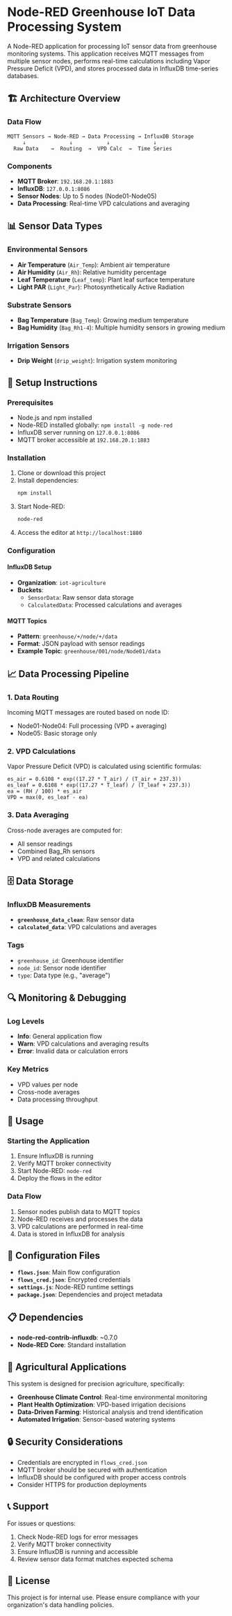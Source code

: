 # Node-RED Greenhouse IoT Data Processing System

A Node-RED application for processing IoT sensor data from greenhouse monitoring systems. This application receives MQTT messages from multiple sensor nodes, performs real-time calculations including Vapor Pressure Deficit (VPD), and stores processed data in InfluxDB time-series databases.

## 🏗️ Architecture Overview

### Data Flow
```
MQTT Sensors → Node-RED → Data Processing → InfluxDB Storage
     ↓              ↓           ↓              ↓
  Raw Data    →  Routing  →  VPD Calc  →  Time Series
```

### Components
- **MQTT Broker**: `192.168.20.1:1883`
- **InfluxDB**: `127.0.0.1:8086`
- **Sensor Nodes**: Up to 5 nodes (Node01-Node05)
- **Data Processing**: Real-time VPD calculations and averaging

## 📊 Sensor Data Types

### Environmental Sensors
- **Air Temperature** (`Air_Temp`): Ambient air temperature
- **Air Humidity** (`Air_Rh`): Relative humidity percentage
- **Leaf Temperature** (`Leaf_temp`): Plant leaf surface temperature
- **Light PAR** (`Light_Par`): Photosynthetically Active Radiation

### Substrate Sensors
- **Bag Temperature** (`Bag_Temp`): Growing medium temperature
- **Bag Humidity** (`Bag_Rh1-4`): Multiple humidity sensors in growing medium

### Irrigation Sensors
- **Drip Weight** (`drip_weight`): Irrigation system monitoring

## 🔧 Setup Instructions

### Prerequisites
- Node.js and npm installed
- Node-RED installed globally: `npm install -g node-red`
- InfluxDB server running on `127.0.0.1:8086`
- MQTT broker accessible at `192.168.20.1:1883`

### Installation
1. Clone or download this project
2. Install dependencies:
   ```bash
   npm install
   ```
3. Start Node-RED:
   ```bash
   node-red
   ```
4. Access the editor at `http://localhost:1880`

### Configuration

#### InfluxDB Setup
- **Organization**: `iot-agriculture`
- **Buckets**:
  - `SensorData`: Raw sensor data storage
  - `CalculatedData`: Processed calculations and averages

#### MQTT Topics
- **Pattern**: `greenhouse/+/node/+/data`
- **Format**: JSON payload with sensor readings
- **Example Topic**: `greenhouse/001/node/Node01/data`

## 📈 Data Processing Pipeline

### 1. Data Routing
Incoming MQTT messages are routed based on node ID:
- Node01-Node04: Full processing (VPD + averaging)
- Node05: Basic storage only

### 2. VPD Calculations
Vapor Pressure Deficit (VPD) is calculated using scientific formulas:
```
es_air = 0.6108 * exp((17.27 * T_air) / (T_air + 237.3))
es_leaf = 0.6108 * exp((17.27 * T_leaf) / (T_leaf + 237.3))
ea = (RH / 100) * es_air
VPD = max(0, es_leaf - ea)
```

### 3. Data Averaging
Cross-node averages are computed for:
- All sensor readings
- Combined Bag_Rh sensors
- VPD and related calculations

## 🗄️ Data Storage

### InfluxDB Measurements
- **`greenhouse_data_clean`**: Raw sensor data
- **`calculated_data`**: VPD calculations and averages

### Tags
- `greenhouse_id`: Greenhouse identifier
- `node_id`: Sensor node identifier
- `type`: Data type (e.g., "average")

## 🔍 Monitoring & Debugging

### Log Levels
- **Info**: General application flow
- **Warn**: VPD calculations and averaging results
- **Error**: Invalid data or calculation errors

### Key Metrics
- VPD values per node
- Cross-node averages
- Data processing throughput

## 🚀 Usage

### Starting the Application
1. Ensure InfluxDB is running
2. Verify MQTT broker connectivity
3. Start Node-RED: `node-red`
4. Deploy the flows in the editor

### Data Flow
1. Sensor nodes publish data to MQTT topics
2. Node-RED receives and processes the data
3. VPD calculations are performed in real-time
4. Data is stored in InfluxDB for analysis

## 🔧 Configuration Files

- **`flows.json`**: Main flow configuration
- **`flows_cred.json`**: Encrypted credentials
- **`settings.js`**: Node-RED runtime settings
- **`package.json`**: Dependencies and project metadata

## 📋 Dependencies

- **node-red-contrib-influxdb**: ~0.7.0
- **Node-RED Core**: Standard installation

## 🌱 Agricultural Applications

This system is designed for precision agriculture, specifically:
- **Greenhouse Climate Control**: Real-time environmental monitoring
- **Plant Health Optimization**: VPD-based irrigation decisions
- **Data-Driven Farming**: Historical analysis and trend identification
- **Automated Irrigation**: Sensor-based watering systems

## 🔒 Security Considerations

- Credentials are encrypted in `flows_cred.json`
- MQTT broker should be secured with authentication
- InfluxDB should be configured with proper access controls
- Consider HTTPS for production deployments

## 📞 Support

For issues or questions:
1. Check Node-RED logs for error messages
2. Verify MQTT broker connectivity
3. Ensure InfluxDB is running and accessible
4. Review sensor data format matches expected schema

## 📄 License

This project is for internal use. Please ensure compliance with your organization's data handling policies.